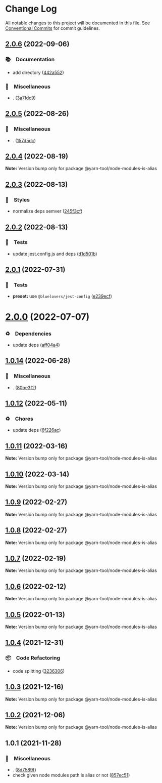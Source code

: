 # Change Log

All notable changes to this project will be documented in this file.
See [Conventional Commits](https://conventionalcommits.org) for commit guidelines.

## [2.0.6](https://github.com/bluelovers/ws-yarn-workspaces/compare/@yarn-tool/node-modules-is-alias@2.0.5...@yarn-tool/node-modules-is-alias@2.0.6) (2022-09-06)



### 📚　Documentation

* add directory ([442a552](https://github.com/bluelovers/ws-yarn-workspaces/commit/442a55232619f7fe2b9bad6f8eccfffc4f8f47d2))


### 🔖　Miscellaneous

* . ([3a7fdc9](https://github.com/bluelovers/ws-yarn-workspaces/commit/3a7fdc924ada93b1d0ac0160f8d77e46ff060588))



## [2.0.5](https://github.com/bluelovers/ws-yarn-workspaces/compare/@yarn-tool/node-modules-is-alias@2.0.4...@yarn-tool/node-modules-is-alias@2.0.5) (2022-08-26)



### 🔖　Miscellaneous

* . ([157d5dc](https://github.com/bluelovers/ws-yarn-workspaces/commit/157d5dc8959261d9326f6e633987182898ae9670))



## [2.0.4](https://github.com/bluelovers/ws-yarn-workspaces/compare/@yarn-tool/node-modules-is-alias@2.0.3...@yarn-tool/node-modules-is-alias@2.0.4) (2022-08-19)

**Note:** Version bump only for package @yarn-tool/node-modules-is-alias





## [2.0.3](https://github.com/bluelovers/ws-yarn-workspaces/compare/@yarn-tool/node-modules-is-alias@2.0.2...@yarn-tool/node-modules-is-alias@2.0.3) (2022-08-13)


### 💎　Styles

* normalize deps semver ([245f3cf](https://github.com/bluelovers/ws-yarn-workspaces/commit/245f3cf34408c3c7e0628a6e18127122dd3e0f44))





## [2.0.2](https://github.com/bluelovers/ws-yarn-workspaces/compare/@yarn-tool/node-modules-is-alias@2.0.1...@yarn-tool/node-modules-is-alias@2.0.2) (2022-08-13)


### 🚨　Tests

* update jest.config.js and deps ([d1d501b](https://github.com/bluelovers/ws-yarn-workspaces/commit/d1d501ba059130bd8f90e6eaa266084110698011))





## [2.0.1](https://github.com/bluelovers/ws-yarn-workspaces/compare/@yarn-tool/node-modules-is-alias@2.0.0...@yarn-tool/node-modules-is-alias@2.0.1) (2022-07-31)


### 🚨　Tests

* **preset:** use `@bluelovers/jest-config` ([e239ecf](https://github.com/bluelovers/ws-yarn-workspaces/commit/e239ecf606d82930c6036ec1241bf3b4a1095423))





# [2.0.0](https://github.com/bluelovers/ws-yarn-workspaces/compare/@yarn-tool/node-modules-is-alias@1.0.14...@yarn-tool/node-modules-is-alias@2.0.0) (2022-07-07)


### ♻️　Dependencies

* update deps ([aff04a4](https://github.com/bluelovers/ws-yarn-workspaces/commit/aff04a47e24f963121cf893a03a5b92dfcb6b720))





## [1.0.14](https://github.com/bluelovers/ws-yarn-workspaces/compare/@yarn-tool/node-modules-is-alias@1.0.12...@yarn-tool/node-modules-is-alias@1.0.14) (2022-06-28)


### 🔖　Miscellaneous

* . ([80be3f2](https://github.com/bluelovers/ws-yarn-workspaces/commit/80be3f28b36c30cad697d291a26b4c4fa523efc5))





## [1.0.12](https://github.com/bluelovers/ws-yarn-workspaces/compare/@yarn-tool/node-modules-is-alias@1.0.11...@yarn-tool/node-modules-is-alias@1.0.12) (2022-05-11)


### ♻️　Chores

* update deps ([6f226ac](https://github.com/bluelovers/ws-yarn-workspaces/commit/6f226acfd22f0b213eaa8a84886f8391284b1fcf))





## [1.0.11](https://github.com/bluelovers/ws-yarn-workspaces/compare/@yarn-tool/node-modules-is-alias@1.0.10...@yarn-tool/node-modules-is-alias@1.0.11) (2022-03-16)

**Note:** Version bump only for package @yarn-tool/node-modules-is-alias





## [1.0.10](https://github.com/bluelovers/ws-yarn-workspaces/compare/@yarn-tool/node-modules-is-alias@1.0.9...@yarn-tool/node-modules-is-alias@1.0.10) (2022-03-14)

**Note:** Version bump only for package @yarn-tool/node-modules-is-alias





## [1.0.9](https://github.com/bluelovers/ws-yarn-workspaces/compare/@yarn-tool/node-modules-is-alias@1.0.7...@yarn-tool/node-modules-is-alias@1.0.9) (2022-02-27)

**Note:** Version bump only for package @yarn-tool/node-modules-is-alias





## [1.0.8](https://github.com/bluelovers/ws-yarn-workspaces/compare/@yarn-tool/node-modules-is-alias@1.0.7...@yarn-tool/node-modules-is-alias@1.0.8) (2022-02-27)

**Note:** Version bump only for package @yarn-tool/node-modules-is-alias





## [1.0.7](https://github.com/bluelovers/ws-yarn-workspaces/compare/@yarn-tool/node-modules-is-alias@1.0.6...@yarn-tool/node-modules-is-alias@1.0.7) (2022-02-19)

**Note:** Version bump only for package @yarn-tool/node-modules-is-alias





## [1.0.6](https://github.com/bluelovers/ws-yarn-workspaces/compare/@yarn-tool/node-modules-is-alias@1.0.5...@yarn-tool/node-modules-is-alias@1.0.6) (2022-02-12)

**Note:** Version bump only for package @yarn-tool/node-modules-is-alias





## [1.0.5](https://github.com/bluelovers/ws-yarn-workspaces/compare/@yarn-tool/node-modules-is-alias@1.0.4...@yarn-tool/node-modules-is-alias@1.0.5) (2022-01-13)

**Note:** Version bump only for package @yarn-tool/node-modules-is-alias





## [1.0.4](https://github.com/bluelovers/ws-yarn-workspaces/compare/@yarn-tool/node-modules-is-alias@1.0.3...@yarn-tool/node-modules-is-alias@1.0.4) (2021-12-31)


### 📦　Code Refactoring

* code splitting ([3236306](https://github.com/bluelovers/ws-yarn-workspaces/commit/323630687dcfaa851cd65176d446d55f74a1dd3b))





## [1.0.3](https://github.com/bluelovers/ws-yarn-workspaces/compare/@yarn-tool/node-modules-is-alias@1.0.2...@yarn-tool/node-modules-is-alias@1.0.3) (2021-12-16)

**Note:** Version bump only for package @yarn-tool/node-modules-is-alias





## [1.0.2](https://github.com/bluelovers/ws-yarn-workspaces/compare/@yarn-tool/node-modules-is-alias@1.0.1...@yarn-tool/node-modules-is-alias@1.0.2) (2021-12-06)

**Note:** Version bump only for package @yarn-tool/node-modules-is-alias





## 1.0.1 (2021-11-28)


### 🔖　Miscellaneous

* . ([8d7589f](https://github.com/bluelovers/ws-yarn-workspaces/commit/8d7589f597045546a6af24675c325b2b8174e293))
* check given node modules path is alias or not ([857ec51](https://github.com/bluelovers/ws-yarn-workspaces/commit/857ec5120aed04f651697c3f4e30251ebc45d3d4))
